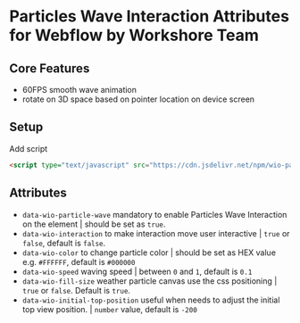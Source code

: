 # Particles Wave Interaction Attributes for Webflow by Workshore Team

## Core Features
- 60FPS smooth wave animation
- rotate on 3D space based on pointer location on device screen

## Setup
Add script
```html
<script type="text/javascript" src="https://cdn.jsdelivr.net/npm/wio-particle-wave/build/index.min.js" ></script>
```

## Attributes
- `data-wio-particle-wave` mandatory to enable Particles Wave Interaction on the element | should be set as `true`.
- `data-wio-interaction` to make interaction move user interactive | `true` or `false`, default is `false`.
- `data-wio-color` to change particle color | should be set as HEX value e.g. `#FFFFFF`, default is `#000000`
- `data-wio-speed` waving speed | between `0` and `1`, default is `0.1`
- `data-wio-fill-size` weather particle canvas use the css positioning | `true` or `false`. Default is `true`.
- `data-wio-initial-top-position` useful when needs to adjust the initial top view position. | `number` value, default is `-200`